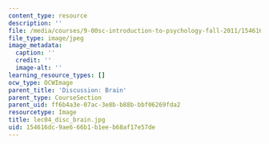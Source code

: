 ```yaml
---
content_type: resource
description: ''
file: /media/courses/9-00sc-introduction-to-psychology-fall-2011/154616dc9ae666b1b1eeb68af17e57de_lec04_disc_brain.jpg
file_type: image/jpeg
image_metadata:
  caption: ''
  credit: ''
  image-alt: ''
learning_resource_types: []
ocw_type: OCWImage
parent_title: 'Discussion: Brain'
parent_type: CourseSection
parent_uid: ff6b4a3e-07ac-3e8b-b88b-bbf06269fda2
resourcetype: Image
title: lec04_disc_brain.jpg
uid: 154616dc-9ae6-66b1-b1ee-b68af17e57de
---
```

